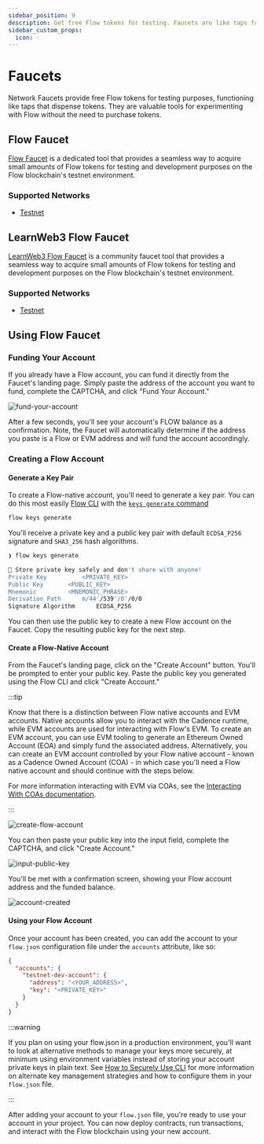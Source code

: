 ```yaml
---
sidebar_position: 9
description: Get free Flow tokens for testing. Faucets are like taps for tokens, useful for trying Flow without buying tokens.
sidebar_custom_props:
  icon: 💧
---
```


# Faucets

Network Faucets provide free Flow tokens for testing purposes, functioning like taps that dispense tokens. They are valuable tools for experimenting with Flow without the need to purchase tokens.

<div class="cards">

## Flow Faucet

[Flow Faucet](https://faucet.flow.com/fund-account) is a dedicated tool that provides a seamless way to acquire small amounts of Flow tokens for testing and development purposes on the Flow blockchain's testnet environment.

### Supported Networks

- [Testnet](https://faucet.flow.com/fund-account)

## LearnWeb3 Flow Faucet

[LearnWeb3 Flow Faucet](https://learnweb3.io/faucets/flow) is a community faucet tool that provides a seamless way to acquire small amounts of Flow tokens for testing and development purposes on the Flow blockchain's testnet environment.

### Supported Networks

- [Testnet](https://learnweb3.io/faucets/flow)

</div>

## Using Flow Faucet

### Funding Your Account

If you already have a Flow account, you can fund it directly from the Faucet's landing page. Simply paste the address of the account you want to fund, complete the CAPTCHA, and click "Fund Your Account."

![fund-your-account](./faucet-fund-account.png)

After a few seconds, you'll see your account's FLOW balance as a confirmation. Note, the Faucet will automatically determine if the address you paste is a Flow or EVM address and will fund the account accordingly.

### Creating a Flow Account

#### Generate a Key Pair

To create a Flow-native account, you'll need to generate a key pair. You can do this most easily [Flow CLI](../build/cadence/getting-started/flow-cli.md) with the [`keys generate` command](../tools/flow-cli/keys/generate-keys.md)

```sh
flow keys generate
```

You'll receive a private key and a public key pair with default `ECDSA_P256` signature and `SHA3_256` hash algorithms.

```sh
❯ flow keys generate

🔴️ Store private key safely and don't share with anyone!
Private Key 		 <PRIVATE_KEY>
Public Key 		 <PUBLIC_KEY>
Mnemonic 		 <MNEMONIC_PHRASE>
Derivation Path 	 m/44'/539'/0'/0/0
Signature Algorithm 	 ECDSA_P256
```

You can then use the public key to create a new Flow account on the Faucet. Copy the resulting public key for the next step.

#### Create a Flow-Native Account

From the Faucet's landing page, click on the "Create Account" button. You'll be prompted to enter your public key. Paste the public key you generated using the Flow CLI and click "Create Account."

:::tip

Know that there is a distinction between Flow native accounts and EVM accounts. Native accounts allow you to interact with the Cadence runtime, while EVM accounts are used for interacting with Flow's EVM. To create an EVM account, you can use EVM tooling to generate an Ethereum Owned Account (EOA) and simply fund the associated address. Alternatively, you can create an EVM account controlled by your Flow native account - known as a Cadence Owned Account (COA) - in which case you'll need a Flow native account and should continue with the steps below.

For more information interacting with EVM via COAs, see the [Interacting With COAs documentation](../blockchain-development-tutorials/cross-vm-apps/interacting-with-coa.md).

:::

![create-flow-account](./faucet-create-account.png)

You can then paste your public key into the input field, complete the CAPTCHA, and click "Create Account."

![input-public-key](./faucet-input-public-key.png)

You'll be met with a confirmation screen, showing your Flow account address and the funded balance.

![account-created](./faucet-account-created.png)

#### Using your Flow Account

Once your account has been created, you can add the account to your `flow.json` configuration file under the `accounts` attribute, like so:

```json
{
  "accounts": {
    "testnet-dev-account": {
      "address": "<YOUR_ADDRESS>",
      "key": "<PRIVATE_KEY>"
    }
  }
}
```

:::warning

If you plan on using your flow.json in a production environment, you'll want to look at alternative methods to manage your keys more securely, at minimum using environment variables instead of storing your account private keys in plain text. See [How to Securely Use CLI](../tools/flow-cli/flow.json/security.md) for more information on alternate key management strategies and how to configure them in your `flow.json` file.

:::

After adding your account to your `flow.json` file, you're ready to use your account in your project. You can now deploy contracts, run transactions, and interact with the Flow blockchain using your new account.
